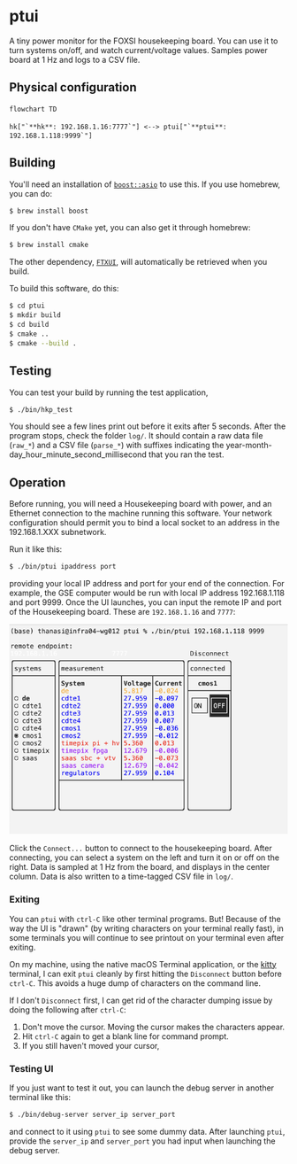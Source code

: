 # ptui

A tiny power monitor for the FOXSI housekeeping board. You can use it to turn systems on/off, and watch current/voltage values. Samples power board at 1 Hz and logs to a CSV file.

## Physical configuration

```mermaid
flowchart TD

hk["`**hk**: 192.168.1.16:7777`"] <--> ptui["`**ptui**: 192.168.1.118:9999`"]
```

## Building
You'll need an installation of [`boost::asio`](https://www.boost.org/users/download/) to use this. If you use homebrew, you can do:

```bash
$ brew install boost
```

If you don't have `CMake` yet, you can also get it through homebrew:
```bash
$ brew install cmake
```

The other dependency, [`FTXUI`](https://github.com/ArthurSonzogni/FTXUI), will automatically be retrieved when you build.

To build this software, do this:
```bash
$ cd ptui
$ mkdir build
$ cd build
$ cmake ..
$ cmake --build .
```

## Testing
You can test your build by running the test application, 
```bash
$ ./bin/hkp_test
```

You should see a few lines print out before it exits after 5 seconds. After the program stops, check the folder `log/`. It should contain a raw data file (`raw_*`) and a CSV file (`parse_*`) with suffixes indicating the year-month-day_hour_minute_second_millisecond that you ran the test.

## Operation
Before running, you will need a Housekeeping board with power, and an Ethernet connection to the machine running this software. Your network configuration should permit you to bind a local socket to an address in the 192.168.1.XXX subnetwork.

Run it like this:
```bash
$ ./bin/ptui ipaddress port
```
providing your local IP address and port for your end of the connection. For example, the GSE computer would be run with local IP address 192.168.1.118 and port 9999. Once the UI launches, you can input the remote IP and port of the Housekeeping board. These are `192.168.1.16` and `7777`:

![image](assets/capture.png)

Click the `Connect...` button to connect to the housekeeping board. After connecting, you can select a system on the left and turn it on or off on the right. Data is sampled at 1 Hz from the board, and displays in the center column. Data is also written to a time-tagged CSV file in `log/`.

### Exiting
You can `ptui` with `ctrl-C` like other terminal programs. But! Because of the way the UI is "drawn" (by writing characters on your terminal really fast), in some terminals you will continue to see printout on your terminal even after exiting.

On my machine, using the native macOS Terminal application, or the [kitty](https://sw.kovidgoyal.net/kitty/) terminal, I can exit `ptui` cleanly by first hitting the `Disconnect` button before `ctrl-C`. This avoids a huge dump of characters on the command line.

If I don't `Disconnect` first, I can get rid of the character dumping issue by doing the following after `ctrl-C`:
1. Don't move the cursor. Moving the cursor makes the characters appear.
2. Hit `ctrl-C` again to get a blank line for command prompt.
3. If you still haven't moved your cursor, 

### Testing UI
If you just want to test it out, you can launch the debug server in another terminal like this:

```bash
$ ./bin/debug-server server_ip server_port
```

and connect to it using `ptui` to see some dummy data. After launching `ptui`, provide the `server_ip` and `server_port` you had input when launching the debug server.